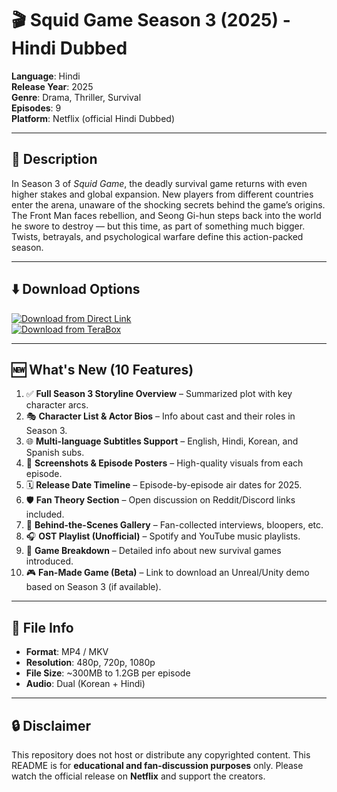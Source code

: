 # 🎬 Squid Game Season 3 (2025) - Hindi Dubbed

**Language**: Hindi  
**Release Year**: 2025  
**Genre**: Drama, Thriller, Survival  
**Episodes**: 9  
**Platform**: Netflix (official Hindi Dubbed)  

---

## 📖 Description

In Season 3 of *Squid Game*, the deadly survival game returns with even higher stakes and global expansion. New players from different countries enter the arena, unaware of the shocking secrets behind the game’s origins. The Front Man faces rebellion, and Seong Gi-hun steps back into the world he swore to destroy — but this time, as part of something much bigger. Twists, betrayals, and psychological warfare define this action-packed season.

---

## ⬇️ Download Options

[![Download from Direct Link](https://img.shields.io/badge/Download-Direct_Link-blue?style=for-the-badge&logo=google-drive)](https://example.com/direct-download)  
[![Download from TeraBox](https://img.shields.io/badge/Download-TeraBox-orange?style=for-the-badge&logo=terabox)](https://example.com/terabox-link)

---

## 🆕 What's New (10 Features)

1. ✅ **Full Season 3 Storyline Overview** – Summarized plot with key character arcs.
2. 🎭 **Character List & Actor Bios** – Info about cast and their roles in Season 3.
3. 🌐 **Multi-language Subtitles Support** – English, Hindi, Korean, and Spanish subs.
4. 📸 **Screenshots & Episode Posters** – High-quality visuals from each episode.
5. 🗓️ **Release Date Timeline** – Episode-by-episode air dates for 2025.
6. 🛡️ **Fan Theory Section** – Open discussion on Reddit/Discord links included.
7. 📁 **Behind-the-Scenes Gallery** – Fan-collected interviews, bloopers, etc.
8. 🎧 **OST Playlist (Unofficial)** – Spotify and YouTube music playlists.
9. 🧩 **Game Breakdown** – Detailed info about new survival games introduced.
10. 🎮 **Fan-Made Game (Beta)** – Link to download an Unreal/Unity demo based on Season 3 (if available).

---

## 📂 File Info

- **Format**: MP4 / MKV  
- **Resolution**: 480p, 720p, 1080p  
- **File Size**: ~300MB to 1.2GB per episode  
- **Audio**: Dual (Korean + Hindi)

---

## 🔒 Disclaimer

This repository does not host or distribute any copyrighted content. This README is for **educational and fan-discussion purposes** only. Please watch the official release on **Netflix** and support the creators.
